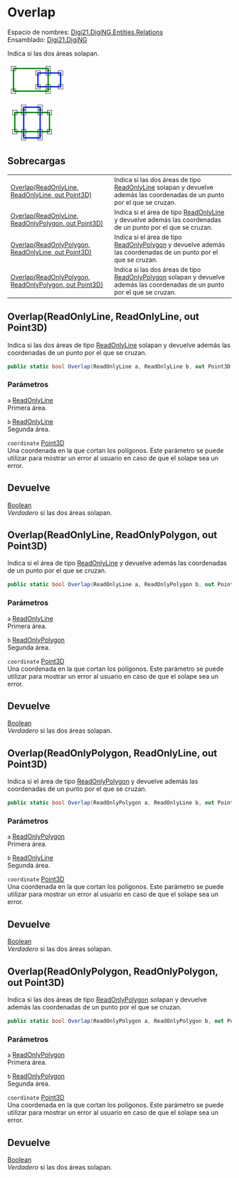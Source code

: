 # Overlap

Espacio de nombres: [Digi21.DigiNG.Entities.Relations](/digi3d-net/programacion/.net/referencia/digi21.diging/digi21.diging.entities.relations/)\
Ensamblado: [Digi21.DigiNG](/digi3d-net/programacion/.net/referencia/digi21.diging.plugin/digi21.diging/)

Indica si las dos áreas solapan.

![Área solapa área](../../../../../../../../../.gitbook/assets/areasolapaarea.png)

![Área solapa área](../../../../../../../../../.gitbook/assets/areasolapaarea2.png)

## Sobrecargas

|                                                                                                                            |                                                                                                                                                                                                                                                                                |
| -------------------------------------------------------------------------------------------------------------------------- | ------------------------------------------------------------------------------------------------------------------------------------------------------------------------------------------------------------------------------------------------------------------------------ |
| [Overlap(ReadOnlyLine, ReadOnlyLine, out Point3D)](overlap.md#overlap-readonlyline-readonlyline-out-point-3-d)             | Indica si las dos áreas de tipo [ReadOnlyLine](/digi3d-net/programacion/.net/referencia/digi21.diging/digi21.diging.entities/clases/readonlyline/) solapan y devuelve además las coordenadas de un punto por el que se cruzan.                                                                                            |
| [Overlap(ReadOnlyLine, ReadOnlyPolygon, out Point3D)](overlap.md#overlap-readonlyline-readonlypolygon-out-point-3-d)       | Indica si el área de tipo [ReadOnlyLine](/digi3d-net/programacion/.net/referencia/digi21.diging/digi21.diging.entities/clases/readonlyline/) y devuelve además las coordenadas de un punto por el que se cruzan. |
| [Overlap(ReadOnlyPolygon, ReadOnlyLine, out Point3D)](overlap.md#overlap-readonlypolygon-readonlyline-out-point-3-d)       | Indica si el área de tipo [ReadOnlyPolygon](/digi3d-net/programacion/.net/referencia/digi21.diging/digi21.diging.entities/clases/readonlypolygon/) y devuelve además las coordenadas de un punto por el que se cruzan. |
| [Overlap(ReadOnlyPolygon, ReadOnlyPolygon, out Point3D)](overlap.md#overlap-readonlypolygon-readonlypolygon-out-point-3-d) | Indica si las dos áreas de tipo [ReadOnlyPolygon](/digi3d-net/programacion/.net/referencia/digi21.diging/digi21.diging.entities/clases/readonlypolygon/) solapan y devuelve además las coordenadas de un punto por el que se cruzan.                                                                                      |

## Overlap(ReadOnlyLine, ReadOnlyLine, out Point3D)

Indica si las dos áreas de tipo [ReadOnlyLine](/digi3d-net/programacion/.net/referencia/digi21.diging/digi21.diging.entities/clases/readonlyline/) solapan y devuelve además las coordenadas de un punto por el que se cruzan.

```csharp
public static bool Overlap(ReadOnlyLine a, ReadOnlyLine b, out Point3D coordinate)
```

### Parámetros

`a` [ReadOnlyLine](/digi3d-net/programacion/.net/referencia/digi21.diging/digi21.diging.entities/clases/readonlyline/)\
Primera área.

`b` [ReadOnlyLine](/digi3d-net/programacion/.net/referencia/digi21.diging/digi21.diging.entities/clases/readonlyline/)\
Segunda área.

`coordinate` [Point3D](/digi3d-net/programacion/.net/referencia/digi21.diging/digi21.math/clases/point3d.md)\
Una coordenada en la que cortan los polígonos. Este parámetro se puede utilizar para mostrar un error al usuario en caso de que el solape sea un error.

## Devuelve

[Boolean](https://docs.microsoft.com/en-us/dotnet/api/system.boolean?view=net-5.0)\
_Verdadero_ si las dos áreas solapan.

## Overlap(ReadOnlyLine, ReadOnlyPolygon, out Point3D)

Indica si el área de tipo [ReadOnlyLine](/digi3d-net/programacion/.net/referencia/digi21.diging/digi21.diging.entities/clases/readonlyline/) y devuelve además las coordenadas de un punto por el que se cruzan.

```csharp
public static bool Overlap(ReadOnlyLine a, ReadOnlyPolygon b, out Point3D coordinate)
```

### Parámetros

`a` [ReadOnlyLine](/digi3d-net/programacion/.net/referencia/digi21.diging/digi21.diging.entities/clases/readonlyline/)\
Primera área.

`b` [ReadOnlyPolygon](/digi3d-net/programacion/.net/referencia/digi21.diging/digi21.diging.entities/clases/readonlypolygon/)\
Segunda área.

`coordinate` [Point3D](/digi3d-net/programacion/.net/referencia/digi21.diging/digi21.math/clases/point3d.md)\
Una coordenada en la que cortan los polígonos. Este parámetro se puede utilizar para mostrar un error al usuario en caso de que el solape sea un error.

## Devuelve

[Boolean](https://docs.microsoft.com/en-us/dotnet/api/system.boolean?view=net-5.0)\
_Verdadero_ si las dos áreas solapan.

## Overlap(ReadOnlyPolygon, ReadOnlyLine, out Point3D)

Indica si el área de tipo [ReadOnlyPolygon](/digi3d-net/programacion/.net/referencia/digi21.diging/digi21.diging.entities/clases/readonlypolygon/) y devuelve además las coordenadas de un punto por el que se cruzan.

```csharp
public static bool Overlap(ReadOnlyPolygon a, ReadOnlyLine b, out Point3D coordinate)
```

### Parámetros

`a` [ReadOnlyPolygon](/digi3d-net/programacion/.net/referencia/digi21.diging/digi21.diging.entities/clases/readonlypolygon/)\
Primera área.

`b` [ReadOnlyLine](/digi3d-net/programacion/.net/referencia/digi21.diging/digi21.diging.entities/clases/readonlyline/)\
Segunda área.

`coordinate` [Point3D](/digi3d-net/programacion/.net/referencia/digi21.diging/digi21.math/clases/point3d.md)\
Una coordenada en la que cortan los polígonos. Este parámetro se puede utilizar para mostrar un error al usuario en caso de que el solape sea un error.

## Devuelve

[Boolean](https://docs.microsoft.com/en-us/dotnet/api/system.boolean?view=net-5.0)\
_Verdadero_ si las dos áreas solapan.

## Overlap(ReadOnlyPolygon, ReadOnlyPolygon, out Point3D)

Indica si las dos áreas de tipo [ReadOnlyPolygon](/digi3d-net/programacion/.net/referencia/digi21.diging/digi21.diging.entities/clases/readonlypolygon/) solapan y devuelve además las coordenadas de un punto por el que se cruzan.

```csharp
public static bool Overlap(ReadOnlyPolygon a, ReadOnlyPolygon b, out Point3D coordinate)
```

### Parámetros

`a` [ReadOnlyPolygon](/digi3d-net/programacion/.net/referencia/digi21.diging/digi21.diging.entities/clases/readonlypolygon/)\
Primera área.

`b` [ReadOnlyPolygon](/digi3d-net/programacion/.net/referencia/digi21.diging/digi21.diging.entities/clases/readonlypolygon/)\
Segunda área.

`coordinate` [Point3D](/digi3d-net/programacion/.net/referencia/digi21.diging/digi21.math/clases/point3d.md)\
Una coordenada en la que cortan los polígonos. Este parámetro se puede utilizar para mostrar un error al usuario en caso de que el solape sea un error.

## Devuelve

[Boolean](https://docs.microsoft.com/en-us/dotnet/api/system.boolean?view=net-5.0)\
_Verdadero_ si las dos áreas solapan.



